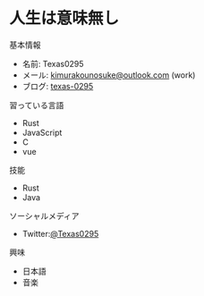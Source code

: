 # 人生は意味無し

基本情報
- 名前: Texas0295
- メール: <kimurakounosuke@outlook.com> (work)
- ブログ: [texas-0295](https://www.texas-0295.xyz)

習っている言語
- Rust
- JavaScript
- C
- vue

技能
- Rust
- Java

ソーシャルメディア
- Twitter:[@Texas0295](https://x.com/Texas0295)

興味
- 日本語
- 音楽

